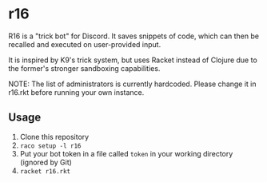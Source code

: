 # r16

R16 is a "trick bot" for Discord. It saves snippets of code, which can then be recalled and executed on user-provided input.

It is inspired by K9's trick system, but uses Racket instead of Clojure due to the former's stronger sandboxing capabilities.

NOTE: The list of administrators is currently hardcoded. Please change it in r16.rkt before running your own instance.

## Usage
1. Clone this repository
2. `raco setup -l r16`
4. Put your bot token in a file called `token` in your working directory (ignored by Git)
5. `racket r16.rkt`
